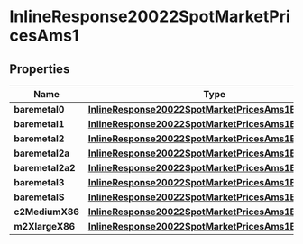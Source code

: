 
# InlineResponse20022SpotMarketPricesAms1

## Properties
Name | Type | Description | Notes
------------ | ------------- | ------------- | -------------
**baremetal0** | [**InlineResponse20022SpotMarketPricesAms1Baremetal0**](InlineResponse20022SpotMarketPricesAms1Baremetal0.md) |  |  [optional]
**baremetal1** | [**InlineResponse20022SpotMarketPricesAms1Baremetal0**](InlineResponse20022SpotMarketPricesAms1Baremetal0.md) |  |  [optional]
**baremetal2** | [**InlineResponse20022SpotMarketPricesAms1Baremetal0**](InlineResponse20022SpotMarketPricesAms1Baremetal0.md) |  |  [optional]
**baremetal2a** | [**InlineResponse20022SpotMarketPricesAms1Baremetal0**](InlineResponse20022SpotMarketPricesAms1Baremetal0.md) |  |  [optional]
**baremetal2a2** | [**InlineResponse20022SpotMarketPricesAms1Baremetal0**](InlineResponse20022SpotMarketPricesAms1Baremetal0.md) |  |  [optional]
**baremetal3** | [**InlineResponse20022SpotMarketPricesAms1Baremetal0**](InlineResponse20022SpotMarketPricesAms1Baremetal0.md) |  |  [optional]
**baremetalS** | [**InlineResponse20022SpotMarketPricesAms1Baremetal0**](InlineResponse20022SpotMarketPricesAms1Baremetal0.md) |  |  [optional]
**c2MediumX86** | [**InlineResponse20022SpotMarketPricesAms1Baremetal0**](InlineResponse20022SpotMarketPricesAms1Baremetal0.md) |  |  [optional]
**m2XlargeX86** | [**InlineResponse20022SpotMarketPricesAms1Baremetal0**](InlineResponse20022SpotMarketPricesAms1Baremetal0.md) |  |  [optional]



